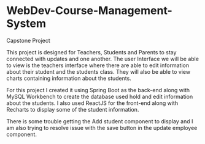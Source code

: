 # WebDev-Course-Management-System
Capstone Project

This project is designed for Teachers, Students and Parents to stay connected with updates and one another. The user Interface we will be able to view is the teachers interface where there are able to edit information about their student and the students class. They will also be able to view charts containing information about the students.

For this project I created it using Spring Boot as the back-end along with MySQL Workbench to create the database used hold and edit information about the students. I also used ReactJS for the front-end along with Recharts to display some of the student information.

There is some trouble getting the Add student component to display and I am also trying to resolve issue with the save button in the update employee component.
